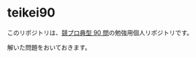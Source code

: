 # teikei90

このリポジトリは、[競プロ典型 90 問](https://atcoder.jp/contests/typical90)の勉強用個人リポジトリです。

解いた問題をおいておきます。
